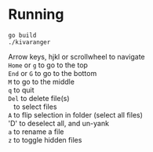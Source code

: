 # Running
```
go build
./kivaranger
```

Arrow keys, hjkl or scrollwheel to navigate \
`Home` or `g` to go to the top \
`End` or `G` to go to the bottom \
`M` to go to the middle \
`q` to quit \
`Del` to delete file(s) \
` ` to select files \
`A` to flip selection in folder (select all files) \
'D' to deselect all, and un-yank \
`a` to rename a file \
`z` to toggle hidden files
